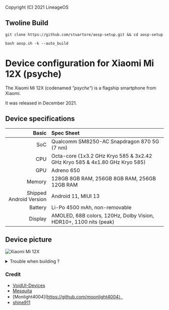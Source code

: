 Copyright (C) 2021 LineageOS
## Twoline Build
```
git clone https://github.com/stuartore/aosp-setup.git && cd aosp-setup

bash aosp.sh -k --auto_build
```
Device configuration for Xiaomi Mi 12X (psyche)
=========================================

The Xiaomi Mi 12X (codenamed _"psyche"_) is a flagship smartphone from Xiaomi.

It was released in December 2021.

## Device specifications

Basic   | Spec Sheet
-------:|:-------------------------
SoC     | Qualcomm SM8250-AC Snapdragon 870 5G (7 nm)
CPU     | Octa-core (1x3.2 GHz Kryo 585 & 3x2.42 GHz Kryo 585 & 4x1.80 GHz Kryo 585)
GPU     | Adreno 650
Memory  | 128GB 8GB RAM, 256GB 8GB RAM, 256GB 12GB RAM
Shipped Android Version | Android 11, MIUI 13
Battery | Li-Po 4500 mAh, non-removable
Display |  	AMOLED, 68B colors, 120Hz, Dolby Vision, HDR10+, 1100 nits (peak)

## Device picture

![Xiaomi Mi 12X](https://fdn2.gsmarena.com/vv/pics/xiaomi/xiaomi-12x-1.jpg "Xiaomi Mi 12X")

<details>
  <summary>
    Trouble when building ?
  </summary>
  If you find one or more module loss, the most possible reason is that the ROM organization do not contain it. You could search it on it's related Github profile
<pre><code>
  name: "vendor_vibrator_hal"
</code></pre>
Found in <code>build/soong/Android.bp</code>
<pre><code>
soong_config_module_type {
    name: "qti_vibrator_hal",
    module_type: "cc_defaults",
    config_namespace: "lineageQcomVars",
    bool_variables: ["qti_vibrator_use_effect_stream"],
    value_variables: ["qti_vibrator_effect_lib"],
    properties: [
        "cppflags",
        "shared_libs",
    ],
}

qti_vibrator_hal {
    name: "qti_vibrator_hal_defaults",
    soong_config_variables: {
        qti_vibrator_use_effect_stream: {
            cppflags: ["-DUSE_EFFECT_STREAM"],
        },
        qti_vibrator_effect_lib: {
            shared_libs: ["%s"],
        },
    },
}
</code></pre>
As you find it, copy and paste the hal as well as its defaults code paragraph in "{}" in the related file who occours error, in the most cases, Android.bp

Re-run lunch to see whether error fixed. Once it compelete, you could use aosp-setup to autobuild.
</details>

### Credit
+ [VoidUI-Devices](https://github.com/VoidUI-devices)
+ [Mesquita](https://github.com/mickaelmendes50)
+ [Monlight4004](https://github.com/moonlight4004）
+ [shine911](https://github.com/shine911)
